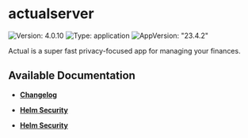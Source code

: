 # actualserver

![Version: 4.0.10](https://img.shields.io/badge/Version-4.0.10-informational?style=flat-square) ![Type: application](https://img.shields.io/badge/Type-application-informational?style=flat-square) ![AppVersion: "23.4.2"](https://img.shields.io/badge/AppVersion-"23.4.2"-informational?style=flat-square)

Actual is a super fast privacy-focused app for managing your finances.

## Available Documentation

- [**Changelog**](CHANGELOG)

- [**Helm Security**](container-security)

- [**Helm Security**](helm-security)

